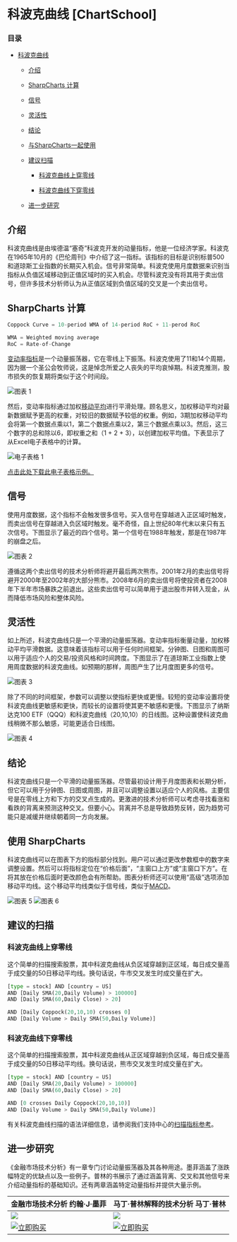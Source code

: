 # 科波克曲线 [ChartSchool]

### 目录

+   [科波克曲线](#coppock_curve)

    +   [介绍](#introduction)

    +   [SharpCharts 计算](#sharpcharts_calculation)

    +   [信号](#signals)

    +   [灵活性](#flexibility)

    +   [结论](#conclusions)

    +   [与SharpCharts一起使用](#using_with_sharpcharts)

    +   [建议扫描](#suggested_scans)

        +   [科波克曲线上穿零线](#coppock_curve_crosses_above_zero)

        +   [科波克曲线下穿零线](#coppock_curve_crosses_below_zero)

    +   [进一步研究](#further_study)

## 介绍

科波克曲线是由埃德温“塞奇”科波克开发的动量指标，他是一位经济学家。科波克在1965年10月的《巴伦周刊》中介绍了这一指标。该指标的目标是识别标普500和道琼斯工业指数的长期买入机会。信号非常简单。科波克使用月度数据来识别当指标从负值区域移动到正值区域时的买入机会。尽管科波克没有将其用于卖出信号，但许多技术分析师认为从正值区域到负值区域的交叉是一个卖出信号。

## SharpCharts 计算

```py
Coppock Curve = 10-period WMA of 14-period RoC + 11-perod RoC

WMA = Weighted moving average
RoC = Rate-of-Change
```

[变动率指标](/school/doku.php?id=chart_school:technical_indicators:rate_of_change_roc_and_momentum "chart_school:technical_indicators:rate_of_change_roc_and_momentum")是一个动量振荡器，它在零线上下振荡。科波克使用了11和14个周期，因为据一个圣公会牧师说，这是悼念所爱之人丧失的平均哀悼期。科波克推测，股市损失的恢复期将类似于这个时间段。

![图表 1](img/090124138fd2094e161e31af676fa021.jpg "图表 1")

然后，变动率指标通过加权[移动平均](/school/doku.php?id=chart_school:technical_indicators:moving_averages "chart_school:technical_indicators:moving_averages")进行平滑处理。顾名思义，加权移动平均对最新数据赋予更高的权重，对较旧的数据赋予较低的权重。例如，3期加权移动平均会将第一个数据点乘以1，第二个数据点乘以2，第三个数据点乘以3。然后，这三个数字的总和除以6，即权重之和（1 + 2 + 3），以创建加权平均值。下表显示了从Excel电子表格中的计算。

![电子表格 1](img/59dcbc5a0aa62857dbc89eebb338b93d.jpg "电子表格 1")

[点击此处下载此电子表格示例。](/school/lib/exe/fetch.php?media=chart_school:technical_indicators_and_overlays:coppock_curve:cs-coppock.xls "chart_school:technical_indicators_and_overlays:coppock_curve:cs-coppock.xls (38.5 KB)")

## 信号

使用月度数据，这个指标不会触发很多信号。买入信号在穿越进入正区域时触发，而卖出信号在穿越进入负区域时触发。毫不奇怪，自上世纪80年代末以来只有五次信号。下图显示了最近的四个信号。第一个信号在1988年触发，那是在1987年的崩盘之后。

![图表 2](img/4c5c5f83d2a5944c1e38afa4766befe4.jpg "图表 2")

遵循这两个卖出信号的技术分析师将避开最后两次熊市。2001年2月的卖出信号将避开2000年至2002年的大部分熊市。2008年6月的卖出信号将使投资者在2008年下半年市场暴跌之前退出。这些卖出信号可以简单用于退出股市并转入现金，从而降低市场风险和整体风险。

## 灵活性

如上所述，科波克曲线只是一个平滑的动量振荡器。变动率指标衡量动量，加权移动平均平滑数据。这意味着该指标可以用于任何时间框架。分钟图、日图和周图可以用于适应个人的交易/投资风格和时间跨度。下图显示了在道琼斯工业指数上使用周度数据的科波克曲线。如预期的那样，周图产生了比月度图更多的信号。

![图表 3](img/550f7b92341fb33be036374b88e3ba66.jpg "图表 3")

除了不同的时间框架，参数可以调整以使指标更快或更慢。较短的变动率设置将使科波克曲线更敏感和更快，而较长的设置将使其更不敏感和更慢。下图显示了纳斯达克100 ETF（QQQ）和科波克曲线（20,10,10）的日线图。这种设置使科波克曲线稍微不那么敏感，可能更适合日线图。

![图表 4](img/44cc79ba8fb3a67960e8960cce634535.jpg "图表 4")

## 结论

科波克曲线只是一个平滑的动量振荡器。尽管最初设计用于月度图表和长期分析，但它可以用于分钟图、日图或周图，并且可以调整设置以适应个人的风格。主要信号是在零线上方和下方的交叉点生成的。更激进的技术分析师可以考虑寻找看涨和看跌的背离来预测这种交叉。但要小心。背离并不总是导致趋势反转，因为趋势可能只是减缓并继续朝着同一方向发展。

## 使用 SharpCharts

科波克曲线可以在图表下方的指标部分找到。用户可以通过更改参数框中的数字来调整设置。然后可以将指标定位在“价格后面”，“主窗口上方”或“主窗口下方”。在将其放在价格后面时更改颜色会有所帮助。图表分析师还可以使用“高级”选项添加移动平均线。这个移动平均线类似于信号线，类似于[MACD](/school/doku.php?id=chart_school:technical_indicators:moving_average_convergence_divergence_macd "chart_school:technical_indicators:moving_average_convergence_divergence_macd")。

![图表 5](img/618f6c1cb1a174722cd65228be635034.jpg "图表 5") ![图表 6](img/4b1081f7c788fab96f42991e840e858c.jpg "图表 6")

## 建议的扫描

### 科波克曲线上穿零线

这个简单的扫描搜索股票，其中科波克曲线从负区域穿越到正区域，每日成交量高于成交量的50日移动平均线。换句话说，牛市交叉发生时成交量在扩大。

```py
[type = stock] AND [country = US] 
AND [Daily SMA(20,Daily Volume) > 100000] 
AND [Daily SMA(60,Daily Close) > 20] 

AND [Daily Coppock(20,10,10) crosses 0] 
AND [Daily Volume > Daily SMA(50,Daily Volume)]
```

### 科波克曲线下穿零线

这个简单的扫描搜索股票，其中科波克曲线从正区域穿越到负区域，每日成交量高于成交量的50日移动平均线。换句话说，熊市交叉发生时成交量在扩大。

```py
[type = stock] AND [country = US] 
AND [Daily SMA(20,Daily Volume) > 100000] 
AND [Daily SMA(60,Daily Close) > 20] 

AND [0 crosses Daily Coppock(20,10,10)] 
AND [Daily Volume > Daily SMA(50,Daily Volume)]
```

有关科波克曲线扫描的语法详细信息，请参阅我们支持中心的[扫描指标参考](http://stockcharts.com/docs/doku.php?id=scans:indicators#coppock_curve_coppock "http://stockcharts.com/docs/doku.php?id=scans:indicators#coppock_curve_coppock")。

## 进一步研究

《金融市场技术分析》有一章专门讨论动量振荡器及其各种用途。墨菲涵盖了涨跌幅特定的优缺点以及一些例子。普林的书展示了通过涵盖背离、交叉和其他信号来介绍动量指标的基础知识。还有两章涵盖特定动量指标并提供大量示例。

| **金融市场技术分析** 约翰·J·墨菲 | **马丁·普林解释的技术分析** 马丁·普林 |
| --- | --- |
| [![](img/d9fb5f53997f0c87918070e360d1437d.jpg)](http://store.stockcharts.com/products/technical-analysis-of-the-financial-markets-1 "http://store.stockcharts.com/products/technical-analysis-of-the-financial-markets-1") | [![](img/907bb9e1dca336b6bedb79166d8efb0e.jpg)](http://store.stockcharts.com/products/technical-analysis-explained-4th-edition "http://store.stockcharts.com/products/technical-analysis-explained-4th-edition") |
| [![立即购买](img/1c93f62bf2e6d9151c2861b04ef09d52.jpg "立即购买")](http://store.stockcharts.com/products/technical-analysis-of-the-financial-markets-1 "http://store.stockcharts.com/products/technical-analysis-of-the-financial-markets-1") | [![立即购买](img/1c93f62bf2e6d9151c2861b04ef09d52.jpg "立即购买")](http://store.stockcharts.com/products/technical-analysis-explained-4th-edition "http://store.stockcharts.com/products/technical-analysis-explained-4th-edition") |
